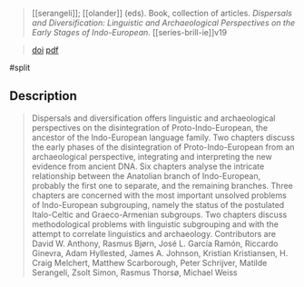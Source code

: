 > [[serangeli]]; [[olander]] (eds). 
> Book, collection of articles.
> *Dispersals and Diversification: Linguistic and Archaeological Perspectives on the Early Stages of Indo-European*. 
> [[series-brill-ie]]v19

> [doi](https://doi.org/10.1163/9789004416192)
> [pdf](a/m-serangeli-t-olander2020eds.pdf) 
 
#split 

## Description
> Dispersals and diversification offers linguistic and archaeological perspectives on the disintegration of Proto-Indo-European, the ancestor of the Indo-European language family. Two chapters discuss the early phases of the disintegration of Proto-Indo-European from an archaeological perspective, integrating and interpreting the new evidence from ancient DNA. Six chapters analyse the intricate relationship between the Anatolian branch of Indo-European, probably the first one to separate, and the remaining branches. Three chapters are concerned with the most important unsolved problems of Indo-European subgrouping, namely the status of the postulated Italo-Celtic and Graeco-Armenian subgroups. Two chapters discuss methodological problems with linguistic subgrouping and with the attempt to correlate linguistics and archaeology. Contributors are David W. Anthony, Rasmus Bjørn, José L. García Ramón, Riccardo Ginevra, Adam Hyllested, James A. Johnson, Kristian Kristiansen, H. Craig Melchert, Matthew Scarborough, Peter Schrijver, Matilde Serangeli, Zsolt Simon, Rasmus Thorsø, Michael Weiss